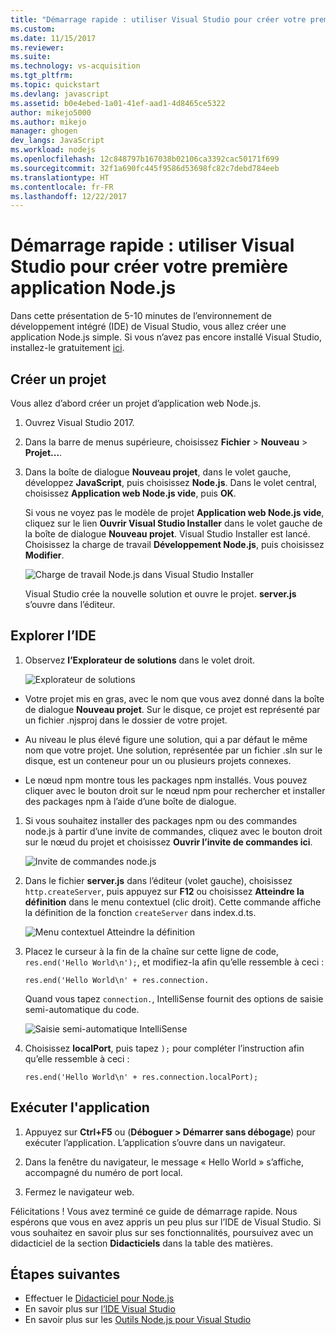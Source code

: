 ```yaml
---
title: "Démarrage rapide : utiliser Visual Studio pour créer votre première application Node.js | Microsoft Docs"
ms.custom: 
ms.date: 11/15/2017
ms.reviewer: 
ms.suite: 
ms.technology: vs-acquisition
ms.tgt_pltfrm: 
ms.topic: quickstart
ms.devlang: javascript
ms.assetid: b0e4ebed-1a01-41ef-aad1-4d8465ce5322
author: mikejo5000
ms.author: mikejo
manager: ghogen
dev_langs: JavaScript
ms.workload: nodejs
ms.openlocfilehash: 12c848797b167038b02106ca3392cac50171f699
ms.sourcegitcommit: 32f1a690fc445f9586d53698fc82c7debd784eeb
ms.translationtype: HT
ms.contentlocale: fr-FR
ms.lasthandoff: 12/22/2017
---
```

# <a name="quickstart-use-visual-studio-to-create-your-first-nodejs-app"></a>Démarrage rapide : utiliser Visual Studio pour créer votre première application Node.js
Dans cette présentation de 5-10 minutes de l’environnement de développement intégré (IDE) de Visual Studio, vous allez créer une application Node.js simple. Si vous n’avez pas encore installé Visual Studio, installez-le gratuitement [ici](http://www.visualstudio.com).  

## <a name="create-a-project"></a>Créer un projet
Vous allez d’abord créer un projet d’application web Node.js.

1. Ouvrez Visual Studio 2017.  

2. Dans la barre de menus supérieure, choisissez **Fichier** > **Nouveau** > **Projet...**.  

3. Dans la boîte de dialogue **Nouveau projet**, dans le volet gauche, développez **JavaScript**, puis choisissez **Node.js**. Dans le volet central, choisissez **Application web Node.js vide**, puis **OK**.   

     Si vous ne voyez pas le modèle de projet **Application web Node.js vide**, cliquez sur le lien **Ouvrir Visual Studio Installer** dans le volet gauche de la boîte de dialogue **Nouveau projet**. Visual Studio Installer est lancé. Choisissez la charge de travail **Développement Node.js**, puis choisissez **Modifier**.  

     ![Charge de travail Node.js dans Visual Studio Installer](../ide/media/quickstart-nodejs-workload.png)  

    Visual Studio crée la nouvelle solution et ouvre le projet. **server.js** s’ouvre dans l’éditeur.

## <a name="explore-the-ide"></a>Explorer l’IDE  

1. Observez **l’Explorateur de solutions** dans le volet droit.

   ![Explorateur de solutions](../ide/media/quickstart-nodejs-solution-explorer.png)  

  - Votre projet mis en gras, avec le nom que vous avez donné dans la boîte de dialogue **Nouveau projet**. Sur le disque, ce projet est représenté par un fichier .njsproj dans le dossier de votre projet.

  - Au niveau le plus élevé figure une solution, qui a par défaut le même nom que votre projet. Une solution, représentée par un fichier .sln sur le disque, est un conteneur pour un ou plusieurs projets connexes.

  - Le nœud npm montre tous les packages npm installés. Vous pouvez cliquer avec le bouton droit sur le nœud npm pour rechercher et installer des packages npm à l’aide d’une boîte de dialogue.

1. Si vous souhaitez installer des packages npm ou des commandes node.js à partir d’une invite de commandes, cliquez avec le bouton droit sur le nœud du projet et choisissez **Ouvrir l’invite de commandes ici**.

   ![Invite de commandes node.js](../ide/media/quickstart-nodejs-command-prompt.png) 

1. Dans le fichier **server.js** dans l’éditeur (volet gauche), choisissez `http.createServer`, puis appuyez sur **F12** ou choisissez **Atteindre la définition** dans le menu contextuel (clic droit). Cette commande affiche la définition de la fonction `createServer` dans index.d.ts.  

   ![Menu contextuel Atteindre la définition](../ide/media/quickstart-nodejs-gotodefinition.png)  

1. Placez le curseur à la fin de la chaîne sur cette ligne de code, `res.end('Hello World\n');`, et modifiez-la afin qu’elle ressemble à ceci :

    `res.end('Hello World\n' + res.connection.`

    Quand vous tapez `connection.`, IntelliSense fournit des options de saisie semi-automatique du code.

   ![Saisie semi-automatique IntelliSense](../ide/media/quickstart-nodejs-intellisense.png)  

1. Choisissez **localPort**, puis tapez `);` pour compléter l’instruction afin qu’elle ressemble à ceci :

    `res.end('Hello World\n' + res.connection.localPort);`

## <a name="run-the-application"></a>Exécuter l'application
1. Appuyez sur **Ctrl+F5** ou (**Déboguer > Démarrer sans débogage**) pour exécuter l’application. L’application s’ouvre dans un navigateur.  

1. Dans la fenêtre du navigateur, le message « Hello World » s’affiche, accompagné du numéro de port local.

1. Fermez le navigateur web.  

Félicitations ! Vous avez terminé ce guide de démarrage rapide. Nous espérons que vous en avez appris un peu plus sur l’IDE de Visual Studio. Si vous souhaitez en savoir plus sur ses fonctionnalités, poursuivez avec un didacticiel de la section **Didacticiels** dans la table des matières.  

## <a name="next-steps"></a>Étapes suivantes 

- Effectuer le [Didacticiel pour Node.js](../nodejs/tutorial-nodejs.md)  
- En savoir plus sur [l’IDE Visual Studio](../ide/visual-studio-ide.md)  
- En savoir plus sur les [Outils Node.js pour Visual Studio](https://github.com/Microsoft/nodejstools/wiki)